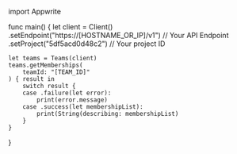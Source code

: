 import Appwrite

func main() {
    let client = Client()
      .setEndpoint("https://[HOSTNAME_OR_IP]/v1") // Your API Endpoint
      .setProject("5df5acd0d48c2") // Your project ID

    let teams = Teams(client)
    teams.getMemberships(
        teamId: "[TEAM_ID]"
    ) { result in
        switch result {
        case .failure(let error):
            print(error.message)
        case .success(let membershipList):
            print(String(describing: membershipList)
        }
    }
}
